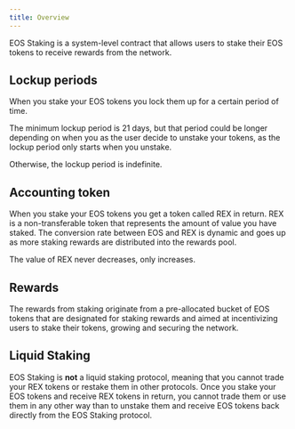 ```yaml
---
title: Overview
---
```


<head>
    <title>Staking Overview</title>
</head>

EOS Staking is a system-level contract that allows users to stake their EOS tokens to
receive rewards from the network.

## Lockup periods

When you stake your EOS tokens you lock them up for a certain period of time.

The minimum lockup period is 21 days, but that period could be longer depending on when
you as the user decide to unstake your tokens, as the lockup period only starts when you unstake.

Otherwise, the lockup period is indefinite.

## Accounting token

When you stake your EOS tokens you get a token called REX in return.
REX is a non-transferable token that represents the amount of value you have staked.
The conversion rate between EOS and REX is dynamic and goes up as more staking rewards are 
distributed into the rewards pool. 

The value of REX never decreases, only increases.

## Rewards

The rewards from staking originate from a pre-allocated bucket of EOS tokens that are
designated for staking rewards and aimed at incentivizing users to stake their tokens, 
growing and securing the network.

## Liquid Staking

EOS Staking is **not** a liquid staking protocol, meaning that you cannot trade your REX tokens or restake them 
in other protocols. Once you stake your EOS tokens and receive REX tokens in return, you cannot trade them or
use them in any other way than to unstake them and receive EOS tokens back directly from the EOS Staking protocol.


